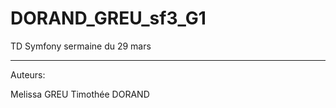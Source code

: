 # DORAND_GREU_sf3_G1
TD Symfony sermaine du 29 mars

_______

Auteurs:

Melissa GREU
Timothée DORAND